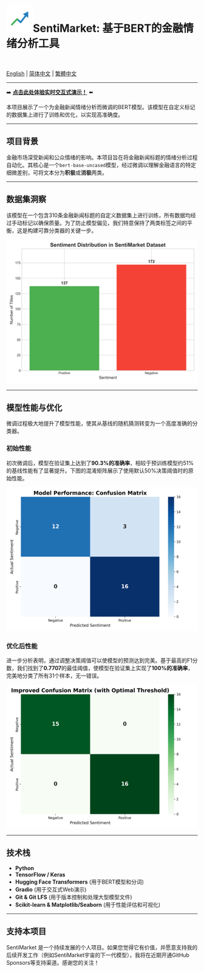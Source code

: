 <img src="graphs/sentimarket_logo.png" alt="SentiMarket Logo" width="70" align="left">

# SentiMarket: 基于BERT的金融情绪分析工具
<br>

[English](README.md) | [简体中文](README_zh-CN.md) | [繁體中文](README_zh-HK.md)

---

➡️ **[点击此处体验实时交互式演示！](https://huggingface.co/spaces/charlieskyward/SentiMarket)** ⬅️

本项目展示了一个为金融新闻情绪分析而微调的BERT模型。该模型在自定义标记的数据集上进行了训练和优化，以实现高准确度。

---

## 项目背景

金融市场深受新闻和公众情绪的影响。本项目旨在将金融新闻标题的情绪分析过程自动化。其核心是一个`bert-base-uncased`模型，经过微调以理解金融语言的特定细微差别，可将文本分为**积极**或**消极**两类。

---

## 数据集洞察

该模型在一个包含310条金融新闻标题的自定义数据集上进行训练，所有数据均经过手动标记以确保质量。为了防止模型偏见，我们特意保持了两类标签之间的平衡，这是构建可靠分类器的关键一步。

![数据集分布图](graphs/sentiment_distribution.png)

---

## 模型性能与优化

微调过程极大地提升了模型性能，使其从基线的随机猜测转变为一个高度准确的分类器。

### 初始性能
初次微调后，模型在验证集上达到了**90.3%的准确率**，相较于预训练模型约51%的基线性能有了显著提升。下图的混淆矩阵展示了使用默认50%决策阈值时的原始性能。

![初始混淆矩阵](graphs/confusion_matrix.png)

### 优化后性能
进一步分析表明，通过调整决策阈值可以使模型的预测达到完美。基于最高的F1分数，我们找到了**0.7707**的最佳阈值，使模型在验证集上实现了**100%的准确率**，完美地分类了所有31个样本，无一错误。

![优化后的混淆矩阵](graphs/improved_confusion_matrix.png)

---

## 技术栈

* **Python**
* **TensorFlow / Keras**
* **Hugging Face Transformers** (用于BERT模型和分词)
* **Gradio** (用于交互式Web演示)
* **Git & Git LFS** (用于版本控制和处理大型模型文件)
* **Scikit-learn & Matplotlib/Seaborn** (用于性能评估和可视化)

---

## 支持本项目

SentiMarket 是一个持续发展的个人项目。如果您觉得它有价值，并愿意支持我的后续开发工作（例如SentiMarket宇宙的下一代模型），我将在近期开通GitHub Sponsors等支持渠道。感谢您的关注！
